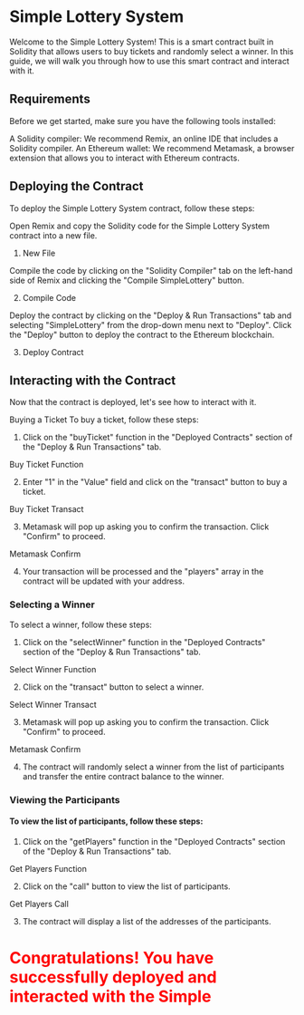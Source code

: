 # Simple Lottery System
Welcome to the Simple Lottery System! This is a smart contract built in Solidity that allows users to buy tickets and randomly select a winner. In this guide, we will walk you through how to use this smart contract and interact with it.

<h2>Requirements</h2>
Before we get started, make sure you have the following tools installed:

A Solidity compiler: We recommend Remix, an online IDE that includes a Solidity compiler.
An Ethereum wallet: We recommend Metamask, a browser extension that allows you to interact with Ethereum contracts.

<h2>Deploying the Contract</h2>
To deploy the Simple Lottery System contract, follow these steps:

Open Remix and copy the Solidity code for the Simple Lottery System contract into a new file.

1. New File

Compile the code by clicking on the "Solidity Compiler" tab on the left-hand side of Remix and clicking the "Compile SimpleLottery" button.

2. Compile Code

Deploy the contract by clicking on the "Deploy & Run Transactions" tab and selecting "SimpleLottery" from the drop-down menu next to "Deploy". Click the "Deploy" button to deploy the contract to the Ethereum blockchain.

3. Deploy Contract

<h2>Interacting with the Contract</h2>

Now that the contract is deployed, let's see how to interact with it.

Buying a Ticket
To buy a ticket, follow these steps:

1. Click on the "buyTicket" function in the "Deployed Contracts" section of the "Deploy & Run Transactions" tab.

Buy Ticket Function

2. Enter "1" in the "Value" field and click on the "transact" button to buy a ticket.

Buy Ticket Transact

3. Metamask will pop up asking you to confirm the transaction. Click "Confirm" to proceed.

Metamask Confirm

4. Your transaction will be processed and the "players" array in the contract will be updated with your address.

<h3>Selecting a Winner</h3>


To select a winner, follow these steps:

1. Click on the "selectWinner" function in the "Deployed Contracts" section of the "Deploy & Run Transactions" tab.

Select Winner Function

2. Click on the "transact" button to select a winner.

Select Winner Transact

3. Metamask will pop up asking you to confirm the transaction. Click "Confirm" to proceed.

Metamask Confirm

4. The contract will randomly select a winner from the list of participants and transfer the entire contract balance to the winner.

<h3>Viewing the Participants</h3>

<h4>To view the list of participants, follow these steps:</h4>

1. Click on the "getPlayers" function in the "Deployed Contracts" section of the "Deploy & Run Transactions" tab.

Get Players Function

2. Click on the "call" button to view the list of participants.

Get Players Call

3. The contract will display a list of the addresses of the participants.

<h1 style="color:red">Congratulations! You have successfully deployed and interacted with the Simple</h1>
